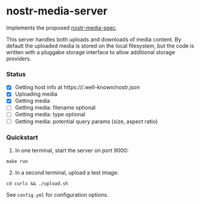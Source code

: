 # nostr-media-server

Implements the proposed [nostr-media-spec](https://github.com/michaelhall923/nostr-media-spec).

This server handles both uploads and downloads of media content. By default 
the uploaded media is stored on the local filesystem, but the code is written 
with a pluggabe storage interface to allow additional storage providers.

### Status

- [x] Getting host info at https://<hostname>/.well-known/nostr.json
- [x] Uploading media
- [x] Getting media
- [ ] Getting media: filename optional
- [ ] Getting media: type optional
- [ ] Getting media: potential query params (size, aspect ratio)

### Quickstart

1. In one terminal, start the server on port 9000:
  ```
  make run
  ```

2. In a second terminal, upload a test image:
  ```
  cd curls && ./upload.sh
  ```

See `config.yml` for configuration options.
